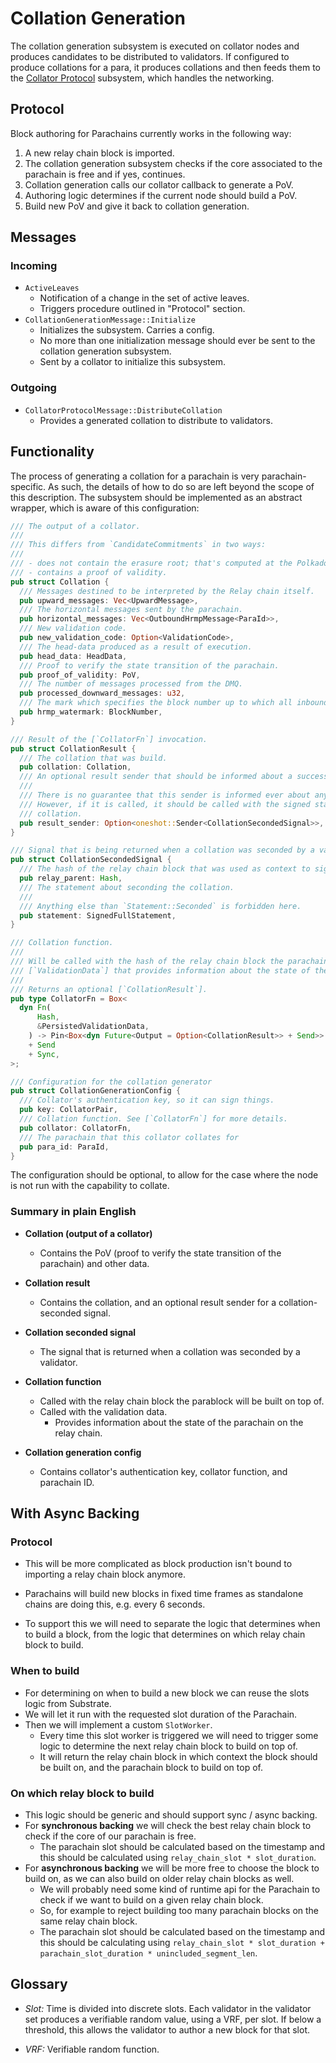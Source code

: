 # Collation Generation

The collation generation subsystem is executed on collator nodes and produces candidates to be distributed to validators. If configured to produce collations for a para, it produces collations and then feeds them to the [Collator Protocol][CP] subsystem, which handles the networking.

## Protocol

Block authoring for Parachains currently works in the following way:

1.  A new relay chain block is imported.
2.  The collation generation subsystem checks if the core associated to
    the parachain is free and if yes, continues.
3.  Collation generation calls our collator callback to generate a PoV.
4.  Authoring logic determines if the current node should build a PoV.
5.  Build new PoV and give it back to collation generation.

## Messages

### Incoming

- `ActiveLeaves`
  - Notification of a change in the set of active leaves.
  - Triggers procedure outlined in "Protocol" section.
- `CollationGenerationMessage::Initialize`
  - Initializes the subsystem. Carries a config.
  - No more than one initialization message should ever be sent to the collation
    generation subsystem.
  - Sent by a collator to initialize this subsystem.

### Outgoing

- `CollatorProtocolMessage::DistributeCollation`
  - Provides a generated collation to distribute to validators.

## Functionality

The process of generating a collation for a parachain is very parachain-specific. As such, the details of how to do so are left beyond the scope of this description. The subsystem should be implemented as an abstract wrapper, which is aware of this configuration:

```rust
/// The output of a collator.
///
/// This differs from `CandidateCommitments` in two ways:
///
/// - does not contain the erasure root; that's computed at the Polkadot level, not at Cumulus
/// - contains a proof of validity.
pub struct Collation {
  /// Messages destined to be interpreted by the Relay chain itself.
  pub upward_messages: Vec<UpwardMessage>,
  /// The horizontal messages sent by the parachain.
  pub horizontal_messages: Vec<OutboundHrmpMessage<ParaId>>,
  /// New validation code.
  pub new_validation_code: Option<ValidationCode>,
  /// The head-data produced as a result of execution.
  pub head_data: HeadData,
  /// Proof to verify the state transition of the parachain.
  pub proof_of_validity: PoV,
  /// The number of messages processed from the DMQ.
  pub processed_downward_messages: u32,
  /// The mark which specifies the block number up to which all inbound HRMP messages are processed.
  pub hrmp_watermark: BlockNumber,
}

/// Result of the [`CollatorFn`] invocation.
pub struct CollationResult {
  /// The collation that was build.
  pub collation: Collation,
  /// An optional result sender that should be informed about a successfully seconded collation.
  ///
  /// There is no guarantee that this sender is informed ever about any result, it is completely okay to just drop it.
  /// However, if it is called, it should be called with the signed statement of a parachain validator seconding the
  /// collation.
  pub result_sender: Option<oneshot::Sender<CollationSecondedSignal>>,
}

/// Signal that is being returned when a collation was seconded by a validator.
pub struct CollationSecondedSignal {
  /// The hash of the relay chain block that was used as context to sign [`Self::statement`].
  pub relay_parent: Hash,
  /// The statement about seconding the collation.
  ///
  /// Anything else than `Statement::Seconded` is forbidden here.
  pub statement: SignedFullStatement,
}

/// Collation function.
///
/// Will be called with the hash of the relay chain block the parachain block should be build on and the
/// [`ValidationData`] that provides information about the state of the parachain on the relay chain.
///
/// Returns an optional [`CollationResult`].
pub type CollatorFn = Box<
  dyn Fn(
      Hash,
      &PersistedValidationData,
    ) -> Pin<Box<dyn Future<Output = Option<CollationResult>> + Send>>
    + Send
    + Sync,
>;

/// Configuration for the collation generator
pub struct CollationGenerationConfig {
  /// Collator's authentication key, so it can sign things.
  pub key: CollatorPair,
  /// Collation function. See [`CollatorFn`] for more details.
  pub collator: CollatorFn,
  /// The parachain that this collator collates for
  pub para_id: ParaId,
}
```

The configuration should be optional, to allow for the case where the node is not run with the capability to collate.

### Summary in plain English

- **Collation (output of a collator)**

  - Contains the PoV (proof to verify the state transition of the
    parachain) and other data.

- **Collation result**

  - Contains the collation, and an optional result sender for a
    collation-seconded signal.

- **Collation seconded signal**

  - The signal that is returned when a collation was seconded by a
    validator.

- **Collation function**

  - Called with the relay chain block the parablock will be built on top
    of.
  - Called with the validation data.
    - Provides information about the state of the parachain on the relay
      chain.

- **Collation generation config**

  - Contains collator's authentication key, collator function, and
    parachain ID.

## With Async Backing

### Protocol

- This will be more complicated as block production isn't bound to
  importing a relay chain block anymore.

- Parachains will build new blocks in fixed time frames as standalone
  chains are doing this, e.g. every 6 seconds.

- To support this we will need to separate the logic that determines
  when to build a block, from the logic that determines on which relay
  chain block to build.

### When to build

- For determining on when to build a new block we can reuse the slots
  logic from Substrate.
- We will let it run with the requested slot duration of the Parachain.
- Then we will implement a custom `SlotWorker`.
  - Every time this slot worker is triggered we will need to trigger
    some logic to determine the next relay chain block to build on top
    of.
  - It will return the relay chain block in which context the block
    should be built on, and the parachain block to build on top of.

### On which relay block to build

- This logic should be generic and should support sync / async backing.
- For **synchronous backing** we will check the best relay chain block
  to check if the core of our parachain is free.
  - The parachain slot should be calculated based on the timestamp and
    this should be calculated using `relay_chain_slot * slot_duration`.
- For **asynchronous backing** we will be more free to choose the block
  to build on, as we can also build on older relay chain blocks as well.
  - We will probably need some kind of runtime api for the Parachain to
    check if we want to build on a given relay chain block.
  - So, for example to reject building too many parachain blocks on the
    same relay chain block.
  - The parachain slot should be calculated based on the timestamp and
    this should be calculating using `relay_chain_slot * slot_duration +
     parachain_slot_duration * unincluded_segment_len`.

## Glossary

- *Slot:* Time is divided into discrete slots. Each validator in the validator
  set produces a verifiable random value, using a VRF, per slot. If below a
  threshold, this allows the validator to author a new block for that slot.

- *VRF:* Verifiable random function.

[CP]: collator-protocol.md
